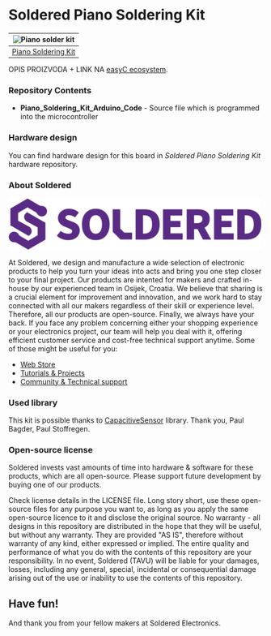 # Soldered Piano Soldering Kit

| ![Piano solder kit](https://upload.wikimedia.org/wikipedia/commons/8/8f/Example_image.svg) |
| :------------------------------------------------------------------------------------:     |
|                      [Piano Soldering Kit](https://www.solde.red/333181)                   |

OPIS PROIZVODA + LINK NA [easyC ecosystem](https://www.soldered.com/en/easyC).

### Repository Contents

- **Piano_Soldering_Kit_Arduino_Code** - Source file which is programmed into the microcontroller

### Hardware design

You can find hardware design for this board in _Soldered Piano Soldering Kit_ hardware repository.

### About Soldered

<img src="https://raw.githubusercontent.com/SolderedElectronics/Soldered-Generic-Arduino-Library/dev/extras/Soldered-logo-color.png" alt="soldered-logo" width="500"/>

At Soldered, we design and manufacture a wide selection of electronic products to help you turn your ideas into acts and bring you one step closer to your final project. Our products are intented for makers and crafted in-house by our experienced team in Osijek, Croatia. We believe that sharing is a crucial element for improvement and innovation, and we work hard to stay connected with all our makers regardless of their skill or experience level. Therefore, all our products are open-source. Finally, we always have your back. If you face any problem concerning either your shopping experience or your electronics project, our team will help you deal with it, offering efficient customer service and cost-free technical support anytime. Some of those might be useful for you:

- [Web Store](https://www.soldered.com/shop)
- [Tutorials & Projects](https://soldered.com/learn)
- [Community & Technical support](https://soldered.com/community)

### Used library

This kit is possible thanks to [CapacitiveSensor](https://github.com/PaulStoffregen/CapacitiveSensor) library. Thank you, Paul Bagder, Paul Stoffregen.


### Open-source license

Soldered invests vast amounts of time into hardware & software for these products, which are all open-source. Please support future development by buying one of our products.

Check license details in the LICENSE file. Long story short, use these open-source files for any purpose you want to, as long as you apply the same open-source licence to it and disclose the original source. No warranty - all designs in this repository are distributed in the hope that they will be useful, but without any warranty. They are provided "AS IS", therefore without warranty of any kind, either expressed or implied. The entire quality and performance of what you do with the contents of this repository are your responsibility. In no event, Soldered (TAVU) will be liable for your damages, losses, including any general, special, incidental or consequential damage arising out of the use or inability to use the contents of this repository.

## Have fun!

And thank you from your fellow makers at Soldered Electronics.
